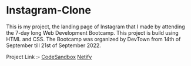 # Instagram-Clone
This is my project, the landing page of Instagram that I made by attending the 7-day long Web Development Bootcamp. This project is build using HTML and CSS. The Bootcamp was organized by DevTown from 14th of September till 21st of September 2022. 

Project Link :- [CodeSandbox](https://dszse5.codesandbox.io/)
[Netify](https://csb-dszse5.netlify.app/)
